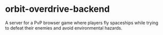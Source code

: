 # orbit-overdrive-backend
A server for a PvP browser game where players fly spaceships while trying to defeat their enemies and avoid environmental hazards.
